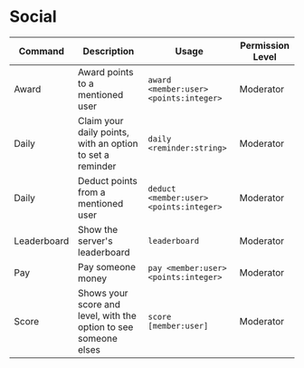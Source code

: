 # Social

Command | Description | Usage | Permission Level
--------|-------------|-------|-----------------
Award | Award points to a mentioned user | `award <member:user> <points:integer>` | Moderator
Daily | Claim your daily points, with an option to set a reminder | `daily <reminder:string>` | Moderator
Daily | Deduct points from a mentioned user | `deduct <member:user> <points:integer>` | Moderator
Leaderboard | Show the server's leaderboard | `leaderboard` | Moderator
Pay | Pay someone money | `pay <member:user> <points:integer>` | Moderator
Score | Shows your score and level, with the option to see someone elses | `score [member:user]` | Moderator